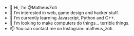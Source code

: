 - 👋 Hi, I’m @MatheusZoti
- 👀 I’m interested in web, game design and hacker stuff.
- 🌱 I’m currently learning Javascript, Python and C++.
- 💞️ I’m looking to make computers do things... terrible things.
- 📫 You can contact me on Instagram: matheus_zoti.

<!---
MatheusZoti/MatheusZoti is a ✨ special ✨ repository because its `README.md` (this file) appears on your GitHub profile.
You can click the Preview link to take a look at your changes.
--->
